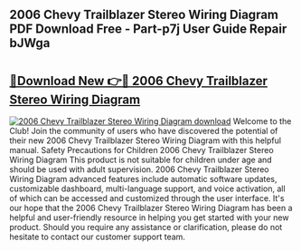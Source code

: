 ## 2006 Chevy Trailblazer Stereo Wiring Diagram PDF Download Free - Part-p7j User Guide Repair bJWga

# <h2><a href="http://dfnvcp.blite.top/?on=2006+Chevy+Trailblazer+Stereo+Wiring+Diagram">🔗Download New 👉🔴 2006 Chevy Trailblazer Stereo Wiring Diagram</a></h2>

[![2006 Chevy Trailblazer Stereo Wiring Diagram download](https://i.imgur.com/lujVjoI.png)](http://dfnvcp.blite.top/?on=2006+Chevy+Trailblazer+Stereo+Wiring+Diagram)
Welcome to the Club! Join the community of users who have discovered the potential of their new 2006 Chevy Trailblazer Stereo Wiring Diagram with this helpful manual. Safety Precautions for Children 2006 Chevy Trailblazer Stereo Wiring Diagram This product is not suitable for children under age and should be used with adult supervision. 2006 Chevy Trailblazer Stereo Wiring Diagram advanced features include automatic software updates, customizable dashboard, multi-language support, and voice activation, all of which can be accessed and customized through the user interface. It's our hope that the 2006 Chevy Trailblazer Stereo Wiring Diagram has been a helpful and user-friendly resource in helping you get started with your new product. Should you require any assistance or clarification, please do not hesitate to contact our customer support team.
